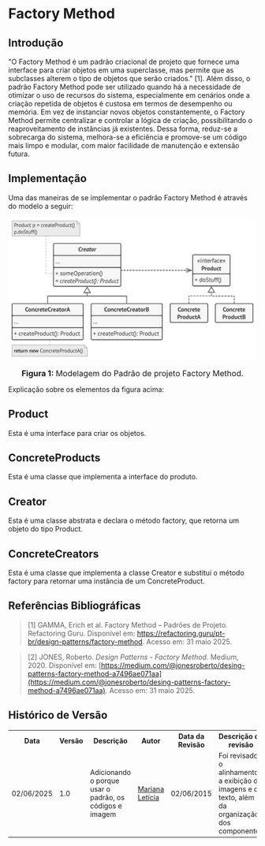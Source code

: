 # Factory Method

## Introdução

"O Factory Method é um padrão criacional de projeto que fornece uma interface para criar objetos em uma superclasse, mas permite que as subclasses alterem o tipo de objetos que serão criados." [1].
Além disso, o padrão Factory Method pode ser utilizado quando há a necessidade de otimizar o uso de recursos do sistema, especialmente em cenários onde a criação repetida de objetos é custosa em termos de desempenho ou memória. Em vez de instanciar novos objetos constantemente, o Factory Method permite centralizar e controlar a lógica de criação, possibilitando o reaproveitamento de instâncias já existentes. Dessa forma, reduz-se a sobrecarga do sistema, melhora-se a eficiência e promove-se um código mais limpo e modular, com maior facilidade de manutenção e extensão futura.

## Implementação
Uma das maneiras de se implementar o padrão Factory Method é através do modelo a seguir:

![modelagem de cards usando o padrão factory Method](./../../../../assets/factoryMethodStructure.png)

<font size="3"><p style="text-align: center"><b>Figura 1: </b>Modelagem do Padrão de projeto Factory Method.</p></font>

Explicação sobre os elementos da figura acima:

## Product
Esta é uma interface para criar os objetos.

## ConcreteProducts
Esta é uma classe que implementa a interface do produto.

## Creator
Esta é uma classe abstrata e declara o método factory, que retorna um objeto do tipo Product.

## ConcreteCreators
Esta é uma classe que implementa a classe Creator e substitui o método factory para retornar uma instância de um ConcreteProduct.
<br>

## Referências Bibliográficas


> [1] GAMMA, Erich et al. Factory Method – Padrões de Projeto. Refactoring Guru. Disponível em: https://refactoring.guru/pt-br/design-patterns/factory-method. Acesso em: 31 maio 2025.

> [2] JONES, Roberto. *Design Patterns - Factory Method*. Medium, 2020. Disponível em: [https://medium.com/@jonesroberto/desing-patterns-factory-method-a7496ae071aa](https://medium.com/@jonesroberto/desing-patterns-factory-method-a7496ae071aa). Acesso em: 31 maio 2025.

## Histórico de Versão


<div align="center">
    <table>
        <tr>
            <th>Data</th>
            <th>Versão</th>
            <th>Descrição</th>
            <th>Autor</th>
            <th>Data da Revisão</th>
            <th>Descrição de revisão</th>
            <th>Revisor</th>
        </tr>
        <tr>
            <td>02/06/2025</td>
            <td>1.0</td>
            <td>Adicionando o porque usar o padrão, os códigos e imagem</td>
            <td><a href="https://github.com/Marianannn">Mariana Letícia</a></td>
            <td>02/06/2015</td>
            <td>Foi revisado o alinhamento, a exibição de imagens e o texto, além da organização dos componentes</td>
            <td><a href="https://github.com/arthur-suares">Arthur Suares</a></td>
        </tr>
    </table>
</div>
